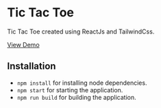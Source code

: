 # Tic Tac Toe
Tic Tac Toe created using ReactJs and TailwindCss.

<a href="https://justanormaldreamer.github.io/tic-tac-toe/">
View Demo
</a> 

## Installation
- `npm install` for installing node dependencies.
- `npm start` for starting the application.
- `npm run build` for building the application.
